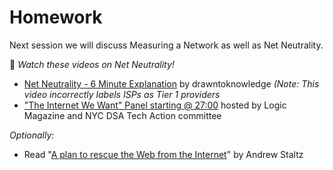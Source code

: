 # Homework

Next session we will discuss Measuring a Network as well as Net Neutrality.

📝 _Watch these videos on Net Neutrality!_

- [Net Neutrality - 6 Minute Explanation](https://www.youtube.com/watch?v=zASHI9qdB0U) by drawntoknowledge _(Note: This video incorrectly labels ISPs as Tier 1 providers_
- ["The Internet We Want" Panel starting @ 27:00](https://youtu.be/PtO4rPPBWjY?t=27m00s) hosted by Logic Magazine and NYC DSA Tech Action committee

_Optionally:_

- Read "[A plan to rescue the Web from the Internet](https://staltz.com/a-plan-to-rescue-the-web-from-the-internet.html)" by Andrew Staltz
